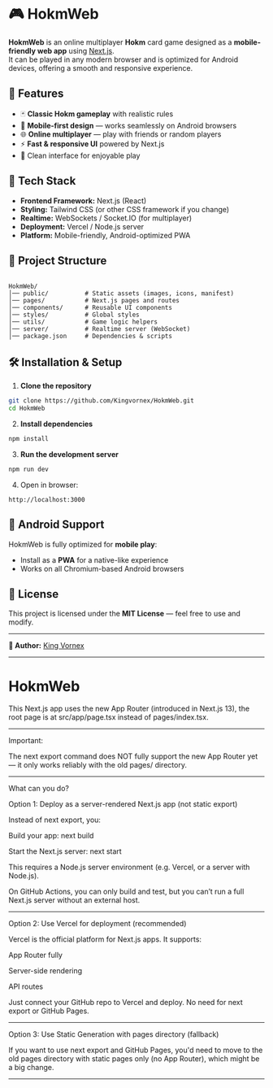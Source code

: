 
# 🎮 HokmWeb

**HokmWeb** is an online multiplayer **Hokm** card game designed as a **mobile-friendly web app** using [Next.js](https://nextjs.org/).  
It can be played in any modern browser and is optimized for Android devices, offering a smooth and responsive experience.

## 📌 Features
- 🃏 **Classic Hokm gameplay** with realistic rules
- 📱 **Mobile-first design** — works seamlessly on Android browsers
- 🌐 **Online multiplayer** — play with friends or random players
- ⚡ **Fast & responsive UI** powered by Next.js
- 🎨 Clean interface for enjoyable play

## 🚀 Tech Stack
- **Frontend Framework:** Next.js (React)
- **Styling:** Tailwind CSS (or other CSS framework if you change)
- **Realtime:** WebSockets / Socket.IO (for multiplayer)
- **Deployment:** Vercel / Node.js server
- **Platform:** Mobile-friendly, Android-optimized PWA

## 📂 Project Structure
```

HokmWeb/
│── public/          # Static assets (images, icons, manifest)
│── pages/           # Next.js pages and routes
│── components/      # Reusable UI components
│── styles/          # Global styles
│── utils/           # Game logic helpers
│── server/          # Realtime server (WebSocket)
│── package.json     # Dependencies & scripts

````

## 🛠 Installation & Setup

1. **Clone the repository**
```bash
git clone https://github.com/Kingvornex/HokmWeb.git
cd HokmWeb
````

2. **Install dependencies**

```bash
npm install
```

3. **Run the development server**

```bash
npm run dev
```

4. Open in browser:

```
http://localhost:3000
```

## 📱 Android Support

HokmWeb is fully optimized for **mobile play**:

* Install as a **PWA** for a native-like experience
* Works on all Chromium-based Android browsers

## 📜 License

This project is licensed under the **MIT License** — feel free to use and modify.

---

**👑 Author:** [King Vornex](https://github.com/Kingvornex)

---

# HokmWeb

This Next.js app uses the new App Router (introduced in Next.js 13), the root page is at src/app/page.tsx instead of pages/index.tsx.


---

Important:

The next export command does NOT fully support the new App Router yet — it only works reliably with the old pages/ directory.

---

What can you do?

Option 1: Deploy as a server-rendered Next.js app (not static export)

Instead of next export, you:

Build your app: next build

Start the Next.js server: next start


This requires a Node.js server environment (e.g. Vercel, or a server with Node.js).

On GitHub Actions, you can only build and test, but you can’t run a full Next.js server without an external host.


---

Option 2: Use Vercel for deployment (recommended)

Vercel is the official platform for Next.js apps. It supports:

App Router fully

Server-side rendering

API routes


Just connect your GitHub repo to Vercel and deploy. No need for next export or GitHub Pages.


---

Option 3: Use Static Generation with pages directory (fallback)

If you want to use next export and GitHub Pages, you'd need to move to the old pages directory with static pages only (no App Router), which might be a big change.


---
